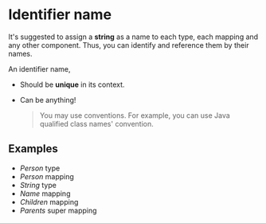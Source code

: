 # Identifier name

It's suggested to assign a **string** as a name to each type, each mapping and any other component. Thus, you can identify and reference them by their names.

An identifier name,

- Should be **unique** in its context.
- Can be anything!

	> You may use conventions. For example, you can use Java qualified class names' convention.

## Examples

- *Person* type
- *Person* mapping
- *String* type
- *Name* mapping
- *Children* mapping
- *Parents* super mapping